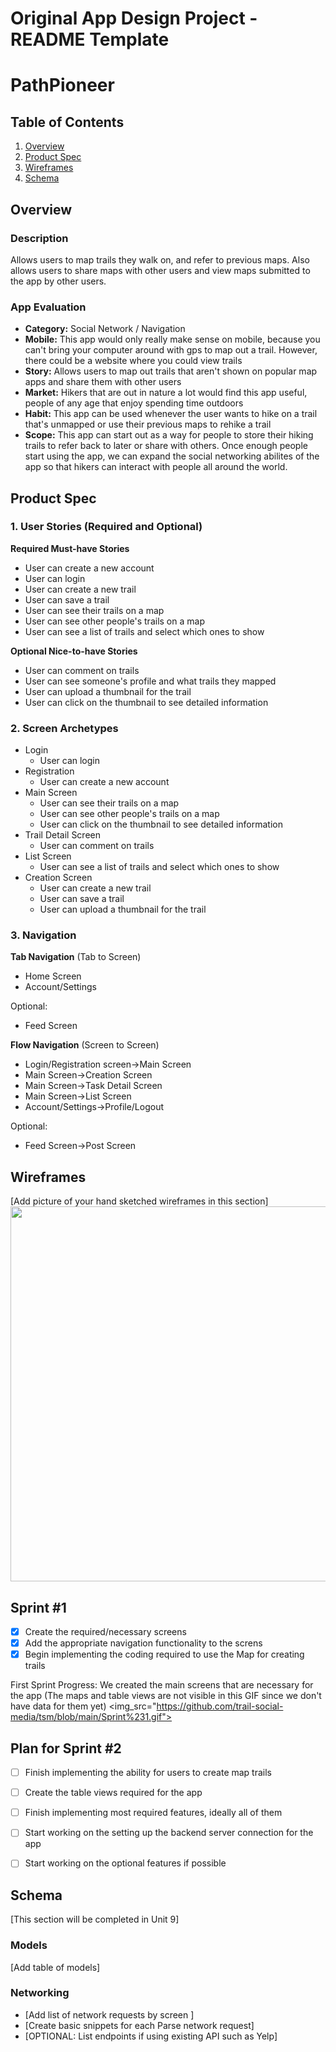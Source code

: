 Original App Design Project - README Template
===

# PathPioneer

## Table of Contents
1. [Overview](#Overview)
1. [Product Spec](#Product-Spec)
1. [Wireframes](#Wireframes)
2. [Schema](#Schema)

## Overview
### Description
Allows users to map trails they walk on, and refer to previous maps. Also allows users to share maps with other users and view maps submitted to the app by other users. 

### App Evaluation
- **Category:** Social Network / Navigation
- **Mobile:** This app would only really make sense on mobile, because you can't bring your computer around with gps to map out a trail. However, there could be a website where you could view trails
- **Story:** Allows users to map out trails that aren't shown on popular map apps and share them with other users
- **Market:** Hikers that are out in nature a lot would find this app useful, people of any age that enjoy spending time outdoors
- **Habit:** This app can be used whenever the user wants to hike on a trail that's unmapped or use their previous maps to rehike a trail
- **Scope:** This app can start out as a way for people to store their hiking trails to refer back to later or share with others. Once enough people start using the app, we can expand the social networking abilites of the app so that hikers can interact with people all around the world.

## Product Spec

### 1. User Stories (Required and Optional)

**Required Must-have Stories**

* User can create a new account
* User can login
* User can create a new trail
* User can save a trail
* User can see their trails on a map
* User can see other people's trails on a map
* User can see a list of trails and select which ones to show

**Optional Nice-to-have Stories**

* User can comment on trails
* User can see someone's profile and what trails they mapped
* User can upload a thumbnail for the trail
* User can click on the thumbnail to see detailed information

### 2. Screen Archetypes

* Login
   * User can login
* Registration
   * User can create a new account
* Main Screen
    * User can see their trails on a map
    * User can see other people's trails on a map
    * User can click on the thumbnail to see detailed information
* Trail Detail Screen
    * User can comment on trails
* List Screen
    * User can see a list of trails and select which ones to show
* Creation Screen
    * User can create a new trail
    * User can save a trail
    * User can upload a thumbnail for the trail

### 3. Navigation

**Tab Navigation** (Tab to Screen)

* Home Screen
* Account/Settings

Optional:
* Feed Screen

**Flow Navigation** (Screen to Screen)

* Login/Registration screen->Main Screen
* Main Screen->Creation Screen
* Main Screen->Task Detail Screen
* Main Screen->List Screen
* Account/Settings->Profile/Logout

Optional:
* Feed Screen->Post Screen

## Wireframes
[Add picture of your hand sketched wireframes in this section]
<img src="https://i.imgur.com/5C6OuOg.png" width=600>

## Sprint #1 
- [x] Create the required/necessary screens
- [x] Add the appropriate navigation functionality to the screns
- [x] Begin implementing the coding required to use the Map for creating trails

First Sprint Progress:
We created the main screens that are necessary for the app (The maps and table views are not visible in this GIF since we don't have data for them yet)
<img_src="https://github.com/trail-social-media/tsm/blob/main/Sprint%231.gif">

## Plan for Sprint #2
- [ ] Finish implementing the ability for users to create map trails
- [ ] Create the table views required for the app
- [ ] Finish implementing most required features, ideally all of them
- [ ] Start working on the setting up the backend server connection for the app
- [ ] Start working on the optional features if possible


## Schema 
[This section will be completed in Unit 9]
### Models
[Add table of models]
### Networking
- [Add list of network requests by screen ]
- [Create basic snippets for each Parse network request]
- [OPTIONAL: List endpoints if using existing API such as Yelp]
